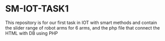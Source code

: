 # SM-IOT-TASK1
This repository is for our first task in IOT with smart methods and contain the slider range of robot arms for 6 arms, and the php file that connect the HTML with DB using PHP
